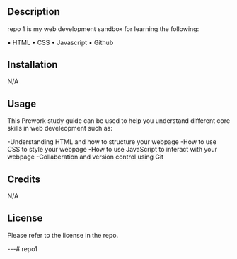 # <repo1 Web Development Playground>

## Description

repo 1 is my web development sandbox for learning the following:
  
  • HTML
  • CSS
  • Javascript
  • Github

## Installation

N/A

## Usage

This Prework study guide can be used to help you understand different core skills in web develeopment such as:

-Understanding HTML and how to structure your webpage
-How to use CSS to style your webpage
-How to use JavaScript to interact with your webpage
-Collaberation and version control using Git

## Credits

N/A

## License

Please refer to the license in the repo.

---# repo1
